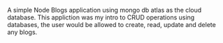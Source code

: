 A simple Node Blogs application using mongo db atlas as the cloud database. This appliction was my intro to CRUD operations using databases, the user would be allowed to create, read, update and delete any blogs.

